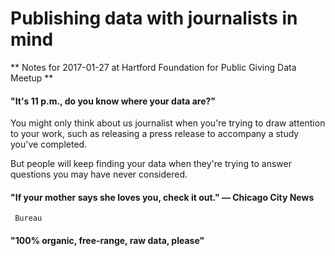 # Publishing data with journalists in mind

** Notes for 2017-01-27 at Hartford Foundation for Public Giving Data
   Meetup **

#### "It's 11 p.m., do you know where your data are?"

You might only think about us journalist when you're trying
to draw attention to your work, such as releasing a press release to
accompany a study you've completed.

But people will keep finding your data when they're trying to answer
questions you may have never considered. 

#### "If your mother says she loves you, check it out." — Chicago City News
     Bureau

#### "100% organic, free-range, raw data, please"








